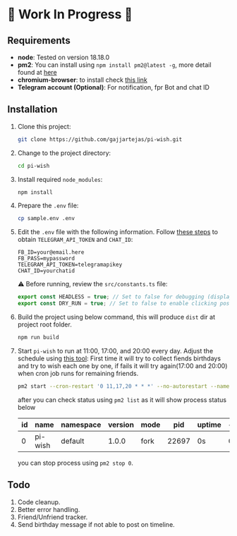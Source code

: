 # 🚧 Work In Progress 🚧

## Requirements

- **node**: Tested on version 18.18.0
- **pm2**: You can install using `npm install pm2@latest -g`, more detail found
  at [here](https://pm2.keymetrics.io/docs/usage/quick-start/)
- **chromium-browser**: to install check [this link](https://stackoverflow.com/a/65497048/1644194)
- **Telegram account (Optional)**: For notification, fpr Bot and chat ID

## Installation

1. Clone this project:

   ```sh
   git clone https://github.com/gajjartejas/pi-wish.git
   ```

2. Change to the project directory:

   ```sh
   cd pi-wish
   ```

3. Install required `node_modules`:

   ```sh
   npm install
   ```

4. Prepare the `.env` file:

   ```sh
   cp sample.env .env
   ```

5. Edit the `.env` file with the following information.
   Follow [these steps](https://gist.github.com/zapisnicar/247d53f8e3980f6013a221d8c7459dc3) to
   obtain `TELEGRAM_API_TOKEN` and `CHAT_ID`:

   ```plaintext
   FB_ID=your@email.here
   FB_PASS=mypassword
   TELEGRAM_API_TOKEN=telegramapikey
   CHAT_ID=yourchatid
   ```

   ⚠️ Before running, review the `src/constants.ts` file:

   ```typescript
   export const HEADLESS = true; // Set to false for debugging (displays browser)
   export const DRY_RUN = true; // Set to false to enable clicking post button, true means it won't post to users timeline.
   ```

6. Build the project using below command, this will produce `dist` dir at project root folder.

   ```sh
   npm run build
   ```

7. Start `pi-wish` to run at 11:00, 17:00, and 20:00 every day. Adjust the schedule
   using [this tool](https://www.freeformatter.com/cron-expression-generator-quartz.html):
   First time it will try to collect fiends birthdays and try to wish each one by one, if fails it will try again(17:00
   and 20:00) when cron job runs for remaining friends.

   ```sh
   pm2 start --cron-restart '0 11,17,20 * * *' --no-autorestart --name pi-wish dist/src/main.js
   ```

   after you can check status using `pm2 list` as it will show process status below

   | id | name    | namespace | version | mode | pid   | uptime | ↺ | status | cpu | mem    | user  | watching |
   |----|---------|-----------|---------|------|-------|--------|---|--------|-----|--------|-------|----------|
   | 0  | pi-wish | default   | 1.0.0   | fork | 22697 | 0s     | 0 | online | 0%  | 19.9mb | tejas | disabled |

   you can stop process using `pm2 stop 0`.

## Todo ##

1. Code cleanup.
2. Better error handling.
3. Friend/Unfriend tracker.
4. Send birthday message if not able to post on timeline.

